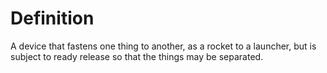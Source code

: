 # Definition

A device that fastens one thing to another, as a rocket to a launcher,
but is subject to ready release so that the things may be separated.
